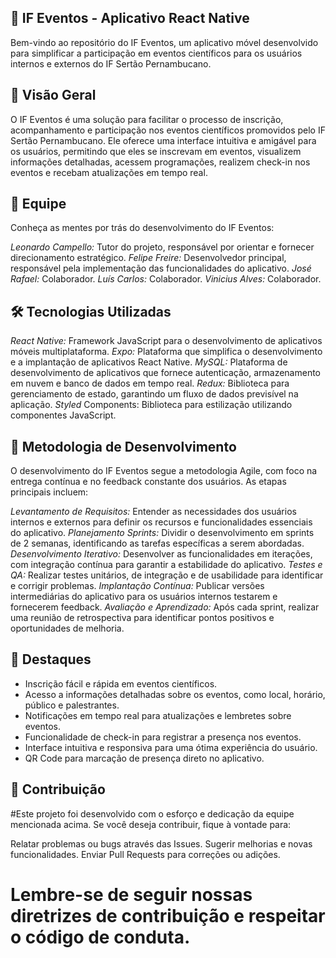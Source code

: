 ## 📱 IF Eventos - Aplicativo React Native
Bem-vindo ao repositório do IF Eventos, um aplicativo móvel desenvolvido para simplificar a participação em eventos científicos para os usuários internos e externos do IF Sertão Pernambucano.

## 🚀 Visão Geral
O IF Eventos é uma solução para facilitar o processo de inscrição, acompanhamento e participação nos eventos científicos promovidos pelo IF Sertão Pernambucano. Ele oferece uma interface intuitiva e amigável para os usuários, permitindo que eles se inscrevam em eventos, visualizem informações detalhadas, acessem programações, realizem check-in nos eventos e recebam atualizações em tempo real.

## 👥 Equipe
Conheça as mentes por trás do desenvolvimento do IF Eventos:

*Leonardo Campello:* Tutor do projeto, responsável por orientar e fornecer direcionamento estratégico.
*Felipe Freire:* Desenvolvedor principal, responsável pela implementação das funcionalidades do aplicativo.
*José Rafael:* Colaborador.
*Luís Carlos:* Colaborador.
*Vinicius Alves:* Colaborador.

## 🛠️ Tecnologias Utilizadas
*React Native:* Framework JavaScript para o desenvolvimento de aplicativos móveis multiplataforma.
*Expo:* Plataforma que simplifica o desenvolvimento e a implantação de aplicativos React Native.
*MySQL:* Plataforma de desenvolvimento de aplicativos que fornece autenticação, armazenamento em nuvem e banco de dados em tempo real.
*Redux:* Biblioteca para gerenciamento de estado, garantindo um fluxo de dados previsível na aplicação.
*Styled* Components: Biblioteca para estilização utilizando componentes JavaScript.

## 📝 Metodologia de Desenvolvimento
O desenvolvimento do IF Eventos segue a metodologia Agile, com foco na entrega contínua e no feedback constante dos usuários. As etapas principais incluem:

*Levantamento de Requisitos:* Entender as necessidades dos usuários internos e externos para definir os recursos e funcionalidades essenciais do aplicativo.
*Planejamento Sprints:* Dividir o desenvolvimento em sprints de 2 semanas, identificando as tarefas específicas a serem abordadas.
*Desenvolvimento Iterativo:* Desenvolver as funcionalidades em iterações, com integração contínua para garantir a estabilidade do aplicativo.
*Testes e QA:* Realizar testes unitários, de integração e de usabilidade para identificar e corrigir problemas.
*Implantação Contínua:* Publicar versões intermediárias do aplicativo para os usuários internos testarem e fornecerem feedback.
*Avaliação e Aprendizado:* Após cada sprint, realizar uma reunião de retrospectiva para identificar pontos positivos e oportunidades de melhoria.

## 🌟 Destaques
- Inscrição fácil e rápida em eventos científicos.
- Acesso a informações detalhadas sobre os eventos, como local, horário, público e palestrantes.
- Notificações em tempo real para atualizações e lembretes sobre eventos.
- Funcionalidade de check-in para registrar a presença nos eventos.
- Interface intuitiva e responsiva para uma ótima experiência do usuário.
- QR Code para marcação de presença direto no aplicativo.

## 🤝 Contribuição
#Este projeto foi desenvolvido com o esforço e dedicação da equipe mencionada acima. Se você deseja contribuir, fique à vontade para:

Relatar problemas ou bugs através das Issues.
Sugerir melhorias e novas funcionalidades.
Enviar Pull Requests para correções ou adições.

# Lembre-se de seguir nossas diretrizes de contribuição e respeitar o código de conduta.
